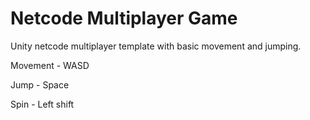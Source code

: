 # Netcode Multiplayer Game

Unity netcode multiplayer template with basic movement and jumping.


Movement - WASD

Jump - Space

Spin - Left shift

